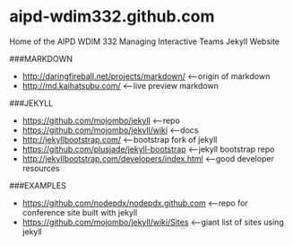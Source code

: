 aipd-wdim332.github.com
=======================

Home of the AIPD WDIM 332 Managing Interactive Teams Jekyll Website

###MARKDOWN
* http://daringfireball.net/projects/markdown/ <--origin of markdown
* http://md.kaihatsubu.com/ <--live preview markdown

###JEKYLL
* https://github.com/mojombo/jekyll <--repo
* https://github.com/mojombo/jekyll/wiki <--docs
* http://jekyllbootstrap.com/ <--bootstrap fork of jekyll
* https://github.com/plusjade/jekyll-bootstrap <--jekyll bootstrap repo
* http://jekyllbootstrap.com/developers/index.html <--good developer resources

###EXAMPLES
* https://github.com/nodepdx/nodepdx.github.com <--repo for conference site built with jekyll
* https://github.com/mojombo/jekyll/wiki/Sites <--giant list of sites using jekyll

